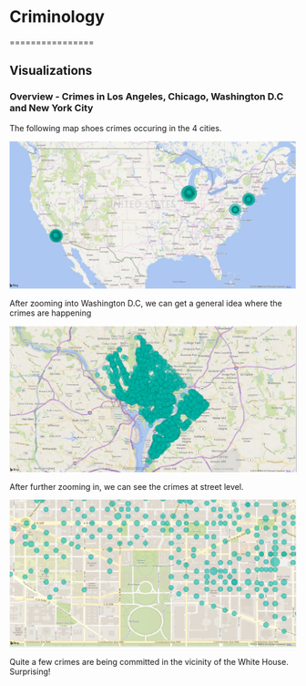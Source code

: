 # Criminology
================

## Visualizations

### Overview - Crimes in Los Angeles, Chicago, Washington D.C and New York City

The following map shoes crimes occuring in the 4 cities.

![](https://github.com/sachalrana/Criminology/blob/master/viz/FullMap.PNG)

After zooming into Washington D.C, we can get a general idea where the
crimes are happening

![](https://github.com/sachalrana/Criminology/blob/master/viz/Crimes-DC.PNG)

After further zooming in, we can see the crimes at street level.

![](https://github.com/sachalrana/Criminology/blob/master/viz/Crimes-DC_Detailed.PNG)

Quite a few crimes are being committed in the vicinity of the White
House. Surprising\!

